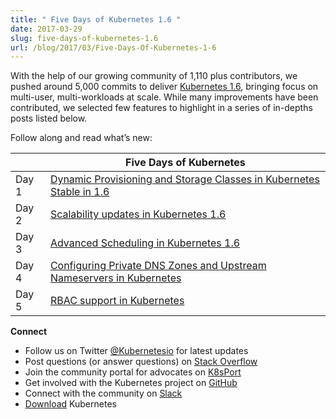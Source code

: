 ```yaml
---
title: " Five Days of Kubernetes 1.6 "
date: 2017-03-29
slug: five-days-of-kubernetes-1.6
url: /blog/2017/03/Five-Days-Of-Kubernetes-1-6
---
```


With the help of our growing community of 1,110 plus contributors, we pushed around 5,000 commits to deliver [Kubernetes 1.6](https://kubernetes.io/blog/2017/03/kubernetes-1.6-multi-user-multi-workloads-at-scale), bringing focus on multi-user, multi-workloads at scale. While many improvements have been contributed, we selected few features to highlight in a series of in-depths posts listed below.&nbsp;  

Follow along and read what’s new:  

|| Five Days of Kubernetes|
|-|-|
| Day 1 | [Dynamic Provisioning and Storage Classes in Kubernetes Stable in 1.6](https://kubernetes.io/blog/2017/03/dynamic-provisioning-and-storage-classes-kubernetes) |
| Day 2 | [Scalability updates in Kubernetes 1.6](https://kubernetes.io/blog/2017/03/scalability-updates-in-kubernetes-1.6) |
| Day 3 | [Advanced Scheduling in Kubernetes 1.6](https://kubernetes.io/blog/2017/03/advanced-scheduling-in-kubernetes) |
| Day 4 | [Configuring Private DNS Zones and Upstream Nameservers in Kubernetes](https://kubernetes.io/blog/2017/04/configuring-private-dns-zones-upstream-nameservers-kubernetes) |
|Day 5 |  [RBAC support in Kubernetes](https://kubernetes.io/blog/2017/04/rbac-support-in-kubernetes) |



**Connect**

- Follow us on Twitter&nbsp;[@Kubernetesio](https://twitter.com/kubernetesio) for latest updates
- Post questions (or answer questions) on&nbsp;[Stack Overflow](http://stackoverflow.com/questions/tagged/kubernetes)
- Join the community portal for advocates on&nbsp;[K8sPort](http://k8sport.org/)
- Get involved with the Kubernetes project on&nbsp;[GitHub](https://github.com/kubernetes/kubernetes)
- Connect with the community on&nbsp;[Slack](http://slack.k8s.io/)
- [Download](http://get.k8s.io/) Kubernetes
